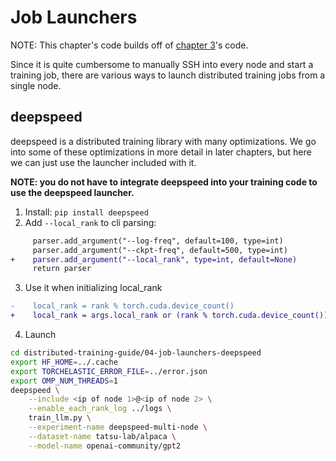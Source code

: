# Job Launchers

NOTE: This chapter's code builds off of [chapter 3](../03-multi-node)'s code.

Since it is quite cumbersome to manually SSH into every node and start a training job, there are various ways to launch distributed training jobs from a single node.

## deepspeed

deepspeed is a distributed training library with many optimizations. We go into some of these optimizations in more detail in later chapters, but here we can just use the launcher included with it.

**NOTE: you do not have to integrate deepspeed into your training code to use the deepspeed launcher.**

1. Install: `pip install deepspeed`
2. Add `--local_rank` to cli parsing:

```diff
     parser.add_argument("--log-freq", default=100, type=int)
     parser.add_argument("--ckpt-freq", default=500, type=int)
+    parser.add_argument("--local_rank", type=int, default=None)
     return parser
```

3. Use it when initializing local_rank

```diff
-    local_rank = rank % torch.cuda.device_count()
+    local_rank = args.local_rank or (rank % torch.cuda.device_count())
```

4. Launch

```bash
cd distributed-training-guide/04-job-launchers-deepspeed
export HF_HOME=../.cache
export TORCHELASTIC_ERROR_FILE=../error.json
export OMP_NUM_THREADS=1
deepspeed \
    --include <ip of node 1>@<ip of node 2> \
    --enable_each_rank_log ../logs \
    train_llm.py \
    --experiment-name deepspeed-multi-node \
    --dataset-name tatsu-lab/alpaca \
    --model-name openai-community/gpt2
```

